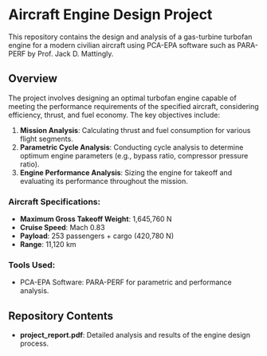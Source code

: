 # Aircraft Engine Design Project

This repository contains the design and analysis of a gas-turbine turbofan engine for a modern civilian aircraft using PCA-EPA software such as PARA-PERF by Prof. Jack D. Mattingly. 

## Overview

The project involves designing an optimal turbofan engine capable of meeting the performance requirements of the specified aircraft, considering efficiency, thrust, and fuel economy. The key objectives include:

1. **Mission Analysis**: Calculating thrust and fuel consumption for various flight segments.
2. **Parametric Cycle Analysis**: Conducting cycle analysis to determine optimum engine parameters (e.g., bypass ratio, compressor pressure ratio).
3. **Engine Performance Analysis**: Sizing the engine for takeoff and evaluating its performance throughout the mission.

### Aircraft Specifications:
- **Maximum Gross Takeoff Weight**: 1,645,760 N  
- **Cruise Speed**: Mach 0.83  
- **Payload**: 253 passengers + cargo (420,780 N)  
- **Range**: 11,120 km  

### Tools Used:
- PCA-EPA Software: PARA-PERF for parametric and performance analysis.

## Repository Contents
- **project_report.pdf**: Detailed analysis and results of the engine design process.
